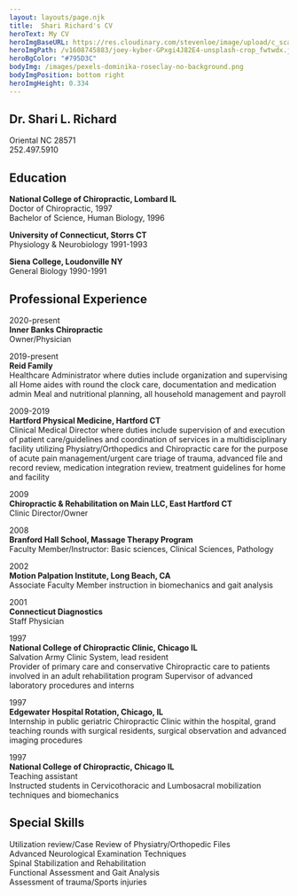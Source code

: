 ```yaml
---
layout: layouts/page.njk
title:  Shari Richard's CV
heroText: My CV
heroImgBaseURL: https://res.cloudinary.com/stevenloe/image/upload/c_scale,e_sharpen:100,q_44,
heroImgPath: /v1608745883/joey-kyber-GPxgi4J82E4-unsplash-crop_fwtwdx.jpg
heroBgColor: "#795D3C"
bodyImg: /images/pexels-dominika-roseclay-no-background.png
bodyImgPosition: bottom right
heroImgHeight: 0.334
---
```


<h2 class="no-margin"> Dr. Shari L. Richard</h2>

Oriental NC 28571   
252.497.5910

## Education

**National College of Chiropractic, Lombard IL**   
Doctor of Chiropractic, 1997   
Bachelor of Science, Human Biology, 1996

**University of Connecticut, Storrs CT**   
Physiology & Neurobiology 1991-1993

**Siena College, Loudonville NY**   
General Biology 1990-1991

## Professional Experience

2020-present   
**Inner Banks Chiropractic**   
Owner/Physician 

2019-present   
**Reid Family**  
Healthcare Administrator where duties include organization and supervising all
		  Home aides with round the clock care, documentation and medication admin
		  Meal and nutritional planning, all household management and payroll

2009-2019   
 **Hartford Physical Medicine, Hartford CT**   
Clinical Medical Director where duties include supervision of and execution of patient care/guidelines and coordination of services in a multidisciplinary facility utilizing      Physiatry/Orthopedics and Chiropractic care for the purpose of acute pain management/urgent care triage of trauma, advanced file and record review, medication integration review, treatment guidelines for home and facility

2009   
**Chiropractic & Rehabilitation on Main LLC, East Hartford CT**   
Clinic Director/Owner

2008   
**Branford Hall School, Massage Therapy Program**   
Faculty Member/Instructor: Basic sciences, Clinical Sciences, Pathology

2002  
**Motion Palpation Institute, Long Beach, CA**   
Associate Faculty Member instruction in biomechanics and gait analysis

2001   
**Connecticut Diagnostics**    
Staff Physician

1997   
**National College of Chiropractic Clinic, Chicago IL**   
Salvation Army Clinic System, lead resident   
Provider of primary care and conservative Chiropractic care to patients involved in an adult rehabilitation program
Supervisor of advanced laboratory procedures and interns

1997   
**Edgewater Hospital Rotation, Chicago, IL**    
Internship in public geriatric Chiropractic Clinic within the hospital, grand teaching rounds with surgical residents, surgical observation and advanced imaging procedures

1997   
**National College of Chiropractic, Chicago IL**   
Teaching assistant   
Instructed students in Cervicothoracic and Lumbosacral mobilization techniques and biomechanics

## Special Skills
Utilization review/Case Review of Physiatry/Orthopedic Files   
Advanced Neurological Examination Techniques   
Spinal Stabilization and Rehabilitation   
Functional Assessment and Gait Analysis   
Assessment of trauma/Sports injuries